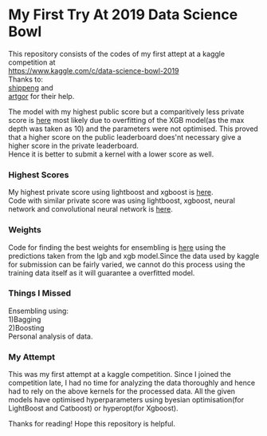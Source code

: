 # My First Try At 2019 Data Science Bowl 

This repository consists of the codes of my first attept at a kaggle competition at <br/>
https://www.kaggle.com/c/data-science-bowl-2019 \
Thanks to: \
[shippeng](https://www.kaggle.com/shippeng/convert-to-regression-classification) and \
[artgor](https://www.kaggle.com/artgor/quick-and-dirty-regression) for their help.

The model with my highest public score but a comparitively less private score is [here](Overfit.ipynb) most likely due to overfitting of the XGB model(as the max depth was taken as 10) and the parameters were not optimised. This proved that a higher score on the public leaderboard does'nt necessary give a higher score in the private leaderboard. \
Hence it is better to submit a kernel with a lower score as well. 

### Highest Scores
My highest private score using lightboost and xgboost is [here](Highest_Score_0.ipynb).\
Code with similar private score was using lightboost, xgboost, neural network and convolutional neural network is [here](Highest_Score_1.ipynb).

### Weights 
Code for finding the best weights for ensembling is [here](weights_calculation.ipynb) using the predictions taken from the lgb and xgb model.Since the data used by kaggle for submission can be fairly varied, we cannot do this process using the training data itself as it will guarantee a overfitted model.

### Things I Missed
Ensembling using: \
1)Bagging \
2)Boosting \
Personal analysis of data.
### My Attempt
This was my first attempt at a kaggle competition. Since I joined the competition late, I had no time for analyzing the data thoroughly and hence had to rely on the above kernels for the processed data. All the given models have optimised hyperparameters using byesian optimisation(for LightBoost and Catboost) or hyperopt(for Xgboost).

Thanks for reading!
Hope this repository is helpful.



